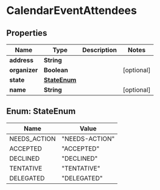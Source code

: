 

# CalendarEventAttendees


## Properties

| Name | Type | Description | Notes |
|------------ | ------------- | ------------- | -------------|
|**address** | **String** |  |  |
|**organizer** | **Boolean** |  |  [optional] |
|**state** | [**StateEnum**](#StateEnum) |  |  |
|**name** | **String** |  |  [optional] |



## Enum: StateEnum

| Name | Value |
|---- | -----|
| NEEDS_ACTION | &quot;NEEDS-ACTION&quot; |
| ACCEPTED | &quot;ACCEPTED&quot; |
| DECLINED | &quot;DECLINED&quot; |
| TENTATIVE | &quot;TENTATIVE&quot; |
| DELEGATED | &quot;DELEGATED&quot; |



